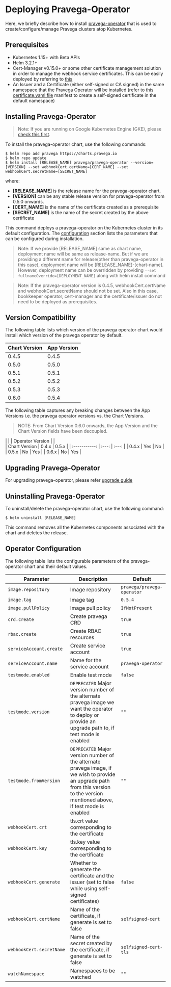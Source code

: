 # Deploying Pravega-Operator

Here, we briefly describe how to install [pravega-operator](https://github.com/pravega/pravega-operator) that is used to create/configure/manage Pravega clusters atop Kubernetes.

## Prerequisites
  - Kubernetes 1.15+ with Beta APIs
  - Helm 3.2.1+
  - Cert-Manager v0.15.0+ or some other certificate management solution in order to manage the webhook service certificates. This can be easily deployed by referring to [this](https://cert-manager.io/docs/installation/kubernetes/)
  - An Issuer and a Certificate (either self-signed or CA signed) in the same namespace that the Pravega Operator will be installed (refer to [this certificate.yaml file](https://github.com/pravega/pravega-operator/blob/master/deploy/certificate.yaml) manifest to create a self-signed certificate in the default namespace)

## Installing Pravega-Operator

> Note: If you are running on Google Kubernetes Engine (GKE), please [check this first](https://github.com/pravega/pravega-operator/blob/master/doc/development.md#installation-on-google-kubernetes-engine).

To install the pravega-operator chart, use the following commands:

```
$ helm repo add pravega https://charts.pravega.io
$ helm repo update
$ helm install [RELEASE_NAME] pravega/pravega-operator --version=[VERSION] --set webhookCert.certName=[CERT_NAME] --set webhookCert.secretName=[SECRET_NAME]
```
where:

- **[RELEASE_NAME]** is the release name for the pravega-operator chart.
- **[VERSION]** can be any stable release version for pravega-operator from 0.5.0 onwards.
- **[CERT_NAME]** is the name of the certificate created as a prerequisite
- **[SECRET_NAME]** is the name of the secret created by the above certificate

This command deploys a pravega-operator on the Kubernetes cluster in its default configuration. The [configuration](#operator-configuration) section lists the parameters that can be configured during installation.

>Note: If we provide [RELEASE_NAME] same as chart name, deployment name will be same as release-name. But if we are providing a different name for release(other than pravega-operator in this case), deployment name will be [RELEASE_NAME]-[chart-name]. However, deployment name can be overridden by providing `--set  fullnameOverride=[DEPLOYMENT_NAME]` along with helm install command

>Note: If the pravega-operator version is 0.4.5, webhookCert.certName and webhookCert.secretName should not be set. Also in this case, bookkeeper operator, cert-manager and the certificate/issuer do not need to be deployed as prerequisites.

## Version Compatibility

The following table lists which version of the pravega operator chart would install which version of the pravega operator by default.

| Chart Version | App Version |
| ------------- | ----------- |
| 0.4.5 | 0.4.5 |
| 0.5.0 | 0.5.0 |
| 0.5.1 | 0.5.1 |
| 0.5.2 | 0.5.2 |
| 0.5.3 | 0.5.3 |
| 0.6.0 | 0.5.4 |

The following table captures any breaking changes between the App Versions i.e. the pravega operator versions vs. the Chart Versions.
> NOTE: From Chart Version 0.6.0 onwards, the App Version and the Chart Version fields have been decoupled.

| |             | Operator Version | |  
| Chart Version | 0.4.x | 0.5.x |
| :-----------: | :---: | :---: |
| 0.4.x | Yes | No |
| 0.5.x | No | Yes |
| 0.6.x | No | Yes |

## Upgrading Pravega-Operator

For upgrading pravega-operator, please refer [upgrade guide](https://github.com/pravega/pravega-operator/blob/master/doc/operator-upgrade.md)

## Uninstalling Pravega-Operator

To uninstall/delete the pravega-operator chart, use the following command:

```
$ helm uninstall [RELEASE_NAME]
```

This command removes all the Kubernetes components associated with the chart and deletes the release.

## Operator Configuration

The following table lists the configurable parameters of the pravega-operator chart and their default values.

| Parameter | Description | Default |
| ----- | ----------- | ------ |
| `image.repository` | Image repository | `pravega/pravega-operator` |
| `image.tag` | Image tag | `0.5.4` |
| `image.pullPolicy` | Image pull policy | `IfNotPresent` |
| `crd.create` | Create pravega CRD | `true` |
| `rbac.create` | Create RBAC resources | `true` |
| `serviceAccount.create` | Create service account | `true` |
| `serviceAccount.name` | Name for the service account | `pravega-operator` |
| `testmode.enabled` | Enable test mode | `false` |
| `testmode.version` | `DEPRECATED` Major version number of the alternate pravega image we want the operator to deploy or provide an upgrade path to, if test mode is enabled | `""` |
| `testmode.fromVersion` | `DEPRECATED` Major version number of the alternate pravega image, if we wish to provide an upgrade path from this version to the version mentioned above, if test mode is enabled | `""` |
| `webhookCert.crt` | tls.crt value corresponding to the certificate | |
| `webhookCert.key` | tls.key value corresponding to the certificate | |
| `webhookCert.generate` | Whether to generate the certificate and the issuer (set to false while using self-signed certificates) | `false` |
| `webhookCert.certName` | Name of the certificate, if generate is set to false | `selfsigned-cert` |
| `webhookCert.secretName` | Name of the secret created by the certificate, if generate is set to false | `selfsigned-cert-tls` |
| `watchNamespace` | Namespaces to be watched  | `""` |
